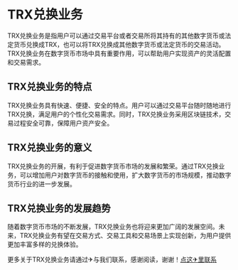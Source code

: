 # TRX兑换业务

TRX兑换业务是指用户可以通过交易平台或者交易所将其持有的其他数字货币或法定货币兑换成TRX，也可以将TRX兑换成其他数字货币或法定货币的交易活动。TRX兑换业务在数字货币市场中具有重要作用，可以帮助用户实现资产的灵活配置和交易需求。

## TRX兑换业务的特点

TRX兑换业务具有快速、便捷、安全的特点。用户可以通过交易平台随时随地进行TRX兑换，满足用户的个性化交易需求。同时，TRX兑换业务采用区块链技术，交易过程安全可靠，保障用户资产安全。

## TRX兑换业务的意义

TRX兑换业务的开展，有利于促进数字货币市场的发展和繁荣。通过TRX兑换业务，可以增加用户对数字货币的接触和使用，扩大数字货币的市场规模，推动数字货币行业的进一步发展。

## TRX兑换业务的发展趋势

随着数字货币市场的不断发展，TRX兑换业务也将迎来更加广阔的发展空间。未来，TRX兑换业务有望在交易方式、交易工具和交易场景上实现创新，为用户提供更加丰富多样的兑换体验。

更多关于TRX兑换业务请通过✈与我们联系，感谢阅读，谢谢！[点这✈里联系](https://acc.k02.cc)